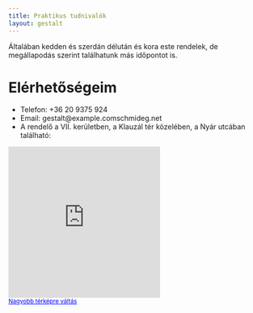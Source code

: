 ```yaml
---
title: Praktikus tudnivalók
layout: gestalt
---
```

Általában kedden és szerdán délután és kora este rendelek, de megállapodás szerint találhatunk más időpontot is.

# Elérhetőségeim
 - Telefon: +36 20 9375 924
 - Email: gestalt@<span class="displaynone">example.com</span>schmideg.net
 - A rendelő a VII. kerületben, a Klauzál tér közelében, a Nyár utcában található:

<iframe width="300" height="300" frameborder="0" scrolling="no" marginheight="0" marginwidth="0"
  src="http://maps.google.hu/maps?f=q&amp;source=s_q&amp;hl=hu&amp;geocode=&amp;q=Ny%C3%A1r+utca+34,+Budapest,+VII.+ker%C3%BClet,+Magyarorsz%C3%A1g&amp;aq=&amp;sll=47.15984,19.500732&amp;sspn=6.649088,16.885986&amp;ie=UTF8&amp;hq=&amp;hnear=1072+Budapest,+VII.+ker%C3%BClet,+Ny%C3%A1r+utca+34&amp;t=m&amp;ll=47.498822,19.064541&amp;spn=0.017396,0.025749&amp;z=14&amp;iwloc=A&amp;output=embed">
</iframe>
<br/>
<small>
  <a href="http://maps.google.hu/maps?f=q&amp;source=embed&amp;hl=hu&amp;geocode=&amp;q=Ny%C3%A1r+utca+34,+Budapest,+VII.+ker%C3%BClet,+Magyarorsz%C3%A1g&amp;aq=&amp;sll=47.15984,19.500732&amp;sspn=6.649088,16.885986&amp;ie=UTF8&amp;hq=&amp;hnear=1072+Budapest,+VII.+ker%C3%BClet,+Ny%C3%A1r+utca+34&amp;t=m&amp;ll=47.498822,19.064541&amp;spn=0.017396,0.025749&amp;z=14&amp;iwloc=A"
    style="color:#0000FF;text-align:left">Nagyobb térképre váltás</a>
</small>
